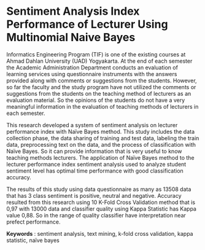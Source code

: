 # Sentiment Analysis Index Performance of Lecturer Using Multinomial Naive Bayes
Informatics Engineering Program (TIF) is one of the existing courses at Ahmad Dahlan University
(UAD) Yogyakarta. At the end of each semester the Academic Administration Department conducts an
evaluation of learning services using questionnaire instruments with the answers provided along with
comments or suggestions from the students. However, so far the faculty and the study program have not
utilized the comments or suggestions from the students on the teaching method of lecturers as an evaluation
material. So the opinions of the students do not have a very meaningful information in the evaluation of
teaching methods of lecturers in each semester.

This research developed a system of sentiment analysis on lecturer performance index with Naïve
Bayes method. This study includes the data collection phase, the data sharing of training and test data,
labeling the train data, preprocessing text on the data, and the process of classification with Naïve Bayes.
So it can provide information that is very useful to know teaching methods lecturers. The application of
Naïve Bayes method to the lecturer performance index sentiment analysis used to analyze student sentiment
level has optimal time performance with good classification accuracy.

The results of this study using data questionnaire as many as 13508 data that has 3 class sentiment
is positive, neutral and negative. Accuracy resulted from this research using 10 K-Fold Cross Validation
method that is 0,97 with 13000 data and classifier quality using Kappa Statistic has Kappa value 0,88. So
in the range of quality classifier have interpretation near prefect performance.

__Keywords__ : sentiment analysis, text mining, k-fold cross validation, kappa statistic, naïve bayes
